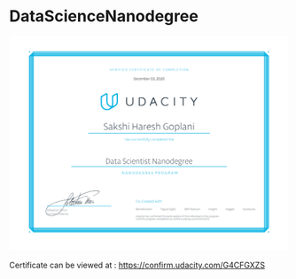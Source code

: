# DataScienceNanodegree
![](certificate.png)

Certificate can be viewed at : https://confirm.udacity.com/G4CFGXZS
